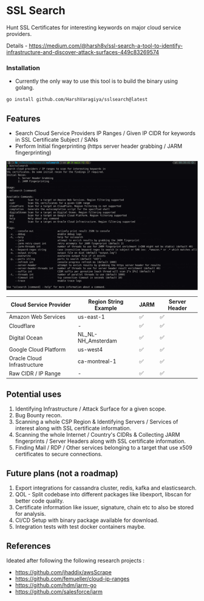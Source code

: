 # SSL Search

Hunt SSL Certificates for interesting keywords on major cloud service providers. 


Details - https://medium.com/@harsh8v/ssl-search-a-tool-to-identify-infrastructure-and-discover-attack-surfaces-449c83269574


### Installation

- Currently the only way to use this tool is to build the binary using golang. 

```bash
go install github.com/HarshVaragiya/sslsearch@latest
```

## Features
- Search Cloud Service Providers IP Ranges / Given IP CIDR for keywords in SSL Certificate Subject / SANs
- Perform Initial fingerprinting (https server header grabbing / JARM fingerprinting)

![_assets/cli.png](_assets/cli.png)

| Cloud Service Provider      | Region String Example | JARM | Server Header |
| --------------------------- | --------------------- | ---- | ------------- |
| Amazon Web Services         | us-east-1             | ✅   | ✅            |
| Cloudflare                  | -                     | ✅   | ✅            |
| Digital Ocean               | NL_NL-NH_Amsterdam    | ✅   | ✅            |
| Google Cloud Platform       | us-west4              | ✅   | ✅            |
| Oracle Cloud Infrastructure | ca-montreal-1         | ✅   | ✅            |
| Raw CIDR / IP Range         | -                     | ✅   | ✅            |


## Potential uses 
1. Identifying Infrastructure / Attack Surface for a given scope.
2. Bug Bounty recon. 
3. Scanning a whole CSP Region & Identifying Servers / Services of interest along with SSL certificate information.  
4. Scanning the whole Internet / Country's CIDRs & Collecting JARM fingerprints / Server Headers along with SSL certificate information.
5. Finding Mail / RDP / Other services belonging to a target that use x509 certificates to secure connections. 


## Future plans (not a roadmap)
1. Export integrations for cassandra cluster, redis, kafka and elasticsearch.
2. QOL - Split codebase into different packages like libexport, libscan for better code quality.
3. Certificate information like issuer, signature, chain etc to also be stored for analysis.
4. CI/CD Setup with binary package available for download.
5. Integration tests with test docker containers maybe. 


## References
Ideated after following the following research projects : 
- https://github.com/jhaddix/awsScrape
- https://github.com/femueller/cloud-ip-ranges 
- https://github.com/hdm/jarm-go 
- https://github.com/salesforce/jarm 

